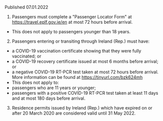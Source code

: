 Published 07.01.2022
1. Passengers must complete a "Passenger Locator Form" at <a href="https://travel.eplf.gov.ie/en">https://travel.eplf.gov.ie/en</a> at most 72 hours before arrival.
- This does not apply to passengers younger than 18 years.
2. Passengers entering or transiting through Ireland (Rep.) must have:
- a COVID-19 vaccination certificate showing that they were fully vaccinated; or
- a COVID-19 recovery certificate issued at most 6 months before arrival; or
- a negative COVID-19 RT-PCR test taken at most 72 hours before arrival.
More information can be found at <a href="https://tinyurl.com/bzk624mh">https://tinyurl.com/bzk624mh</a>
- This does not apply to:
- passengers who are 11 years or younger;
- passengers with a positive COVID-19 RT-PCR test taken at least 11 days and at most 180 days before arrival.
3. Residence permits issued by Ireland (Rep.) which have expired on or after 20 March 2020 are considered valid until 31 May 2022.